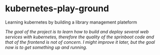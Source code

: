 # kubernetes-play-ground
Learning kubernetes by building a library management plateform   

*The goal of the project is to learn how to build and deploy several web services with kubernetes, therefore the quality of the sprinboot code
and that of the frontend is not of concern. I might improve it later, but the goal now is to get something up and running.*
